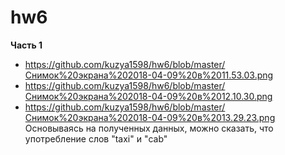 # hw6
**Часть 1** 
+ https://github.com/kuzya1598/hw6/blob/master/Снимок%20экрана%202018-04-09%20в%2011.53.03.png
+ https://github.com/kuzya1598/hw6/blob/master/Снимок%20экрана%202018-04-09%20в%2012.10.30.png
+ https://github.com/kuzya1598/hw6/blob/master/Снимок%20экрана%202018-04-09%20в%2013.29.23.png
Основываясь на полученных данных, можно сказать, что употребление слов "taxi" и "cab"
